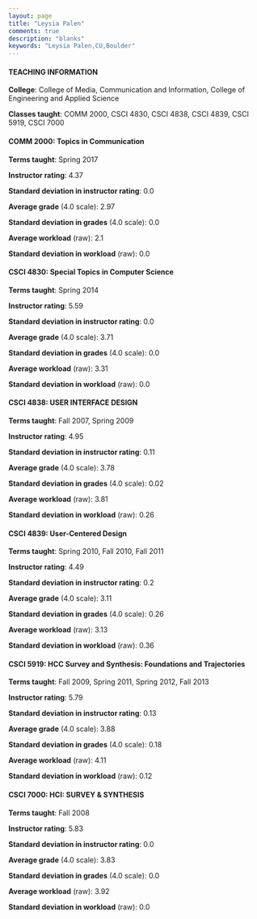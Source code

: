 ```yaml
---
layout: page
title: "Leysia Palen" 
comments: true
description: "blanks"
keywords: "Leysia Palen,CU,Boulder"
---
```

<head>
<script src="https://ajax.googleapis.com/ajax/libs/jquery/2.1.3/jquery.min.js"></script>
<script src="https://dl.dropboxusercontent.com/s/pc42nxpaw1ea4o9/highcharts.js?dl=0"></script>
<!-- <script src="../assets/js/highcharts.js"></script> -->
<style type="text/css">@font-face {
	font-family: "Bebas Neue";
	src: url(https://www.filehosting.org/file/details/544349/BebasNeue Regular.otf) format("opentype");
	}
	h1.Bebas { 
		font-family: "Bebas Neue", Verdana, Tahoma;
	}
</style>
</head>
	   
#### TEACHING INFORMATION

**College**: College of Media, Communication and Information, College of Engineering and Applied Science

**Classes taught**: COMM 2000, CSCI 4830, CSCI 4838, CSCI 4839, CSCI 5919, CSCI 7000

#### COMM 2000: Topics in Communication

**Terms taught**: Spring 2017

**Instructor rating**: 4.37

**Standard deviation in instructor rating**: 0.0

**Average grade** (4.0 scale): 2.97

**Standard deviation in grades** (4.0 scale): 0.0

**Average workload** (raw): 2.1

**Standard deviation in workload** (raw): 0.0

#### CSCI 4830: Special Topics in Computer Science

**Terms taught**: Spring 2014

**Instructor rating**: 5.59

**Standard deviation in instructor rating**: 0.0

**Average grade** (4.0 scale): 3.71

**Standard deviation in grades** (4.0 scale): 0.0

**Average workload** (raw): 3.31

**Standard deviation in workload** (raw): 0.0

#### CSCI 4838: USER INTERFACE DESIGN

**Terms taught**: Fall 2007, Spring 2009

**Instructor rating**: 4.95

**Standard deviation in instructor rating**: 0.11

**Average grade** (4.0 scale): 3.78

**Standard deviation in grades** (4.0 scale): 0.02

**Average workload** (raw): 3.81

**Standard deviation in workload** (raw): 0.26

#### CSCI 4839: User-Centered Design

**Terms taught**: Spring 2010, Fall 2010, Fall 2011

**Instructor rating**: 4.49

**Standard deviation in instructor rating**: 0.2

**Average grade** (4.0 scale): 3.11

**Standard deviation in grades** (4.0 scale): 0.26

**Average workload** (raw): 3.13

**Standard deviation in workload** (raw): 0.36

#### CSCI 5919: HCC Survey and Synthesis: Foundations and Trajectories

**Terms taught**: Fall 2009, Spring 2011, Spring 2012, Fall 2013

**Instructor rating**: 5.79

**Standard deviation in instructor rating**: 0.13

**Average grade** (4.0 scale): 3.88

**Standard deviation in grades** (4.0 scale): 0.18

**Average workload** (raw): 4.11

**Standard deviation in workload** (raw): 0.12

#### CSCI 7000: HCI: SURVEY & SYNTHESIS

**Terms taught**: Fall 2008

**Instructor rating**: 5.83

**Standard deviation in instructor rating**: 0.0

**Average grade** (4.0 scale): 3.83

**Standard deviation in grades** (4.0 scale): 0.0

**Average workload** (raw): 3.92

**Standard deviation in workload** (raw): 0.0


